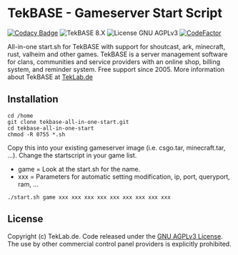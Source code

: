 # TekBASE - Gameserver Start Script

[![Codacy Badge](https://api.codacy.com/project/badge/Grade/fc362f94936549eaa8c1862283fbab0b)](https://app.codacy.com/gh/teklab-de/tekbase-all-in-one-start?utm_source=github.com&utm_medium=referral&utm_content=teklab-de/tekbase-all-in-one-start&utm_campaign=Badge_Grade_Settings)
![TekBASE 8.X](https://img.shields.io/badge/TekBASE-8.X-green.svg) ![License GNU AGPLv3](https://img.shields.io/badge/License-GNU_AGPLv3-blue.svg) [![CodeFactor](https://www.codefactor.io/repository/github/teklab-de/tekbase-all-in-one-start/badge)](https://www.codefactor.io/repository/github/teklab-de/tekbase-all-in-one-start)

All-in-one start.sh for TekBASE with support for shoutcast, ark, minecraft, rust, valheim and other games. TekBASE is a server management software for clans, communities and service providers with an online shop, billing system, and reminder system. Free support since 2005. More information about TekBASE at [TekLab.de](https://teklab.de)

## Installation
```
cd /home
git clone tekbase-all-in-one-start.git
cd tekbase-all-in-one-start
chmod -R 0755 *.sh
```

Copy this into your existing gameserver image (i.e. csgo.tar, minecraft.tar, ...). Change the startscript in your game list.
* game = Look at the start.sh for the name.
* xxx = Parameters for automatic setting modification, ip, port, queryport, ram, ...

```
./start.sh game xxx xxx xxx xxx xxx xxx xxx xxx xxx
```

## License
Copyright (c) TekLab.de. Code released under the [GNU AGPLv3 License](https://github.com/teklab-de/tekbase-all-in-one-start/blob/master/LICENSE). The use by other commercial control panel providers is explicitly prohibited.

